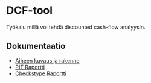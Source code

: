 # DCF-tool
Työkalu millä voi tehdä discounted cash-flow analyysin.

## Dokumentaatio
- [Aiheen kuvaus ja rakenne](dokumentaatio/aiheenKuvausJaRakenne.md)
- [PIT Raportti](https://htmlpreview.github.io/?https://github.com/niwic/dcf-tool/blob/master/dokumentaatio/pit/index.html)
- [Checkstype Raportti](https://htmlpreview.github.io/?https://github.com/niwic/dcf-tool/blob/master/dokumentaatio/checkstyle/checkstyle.html)